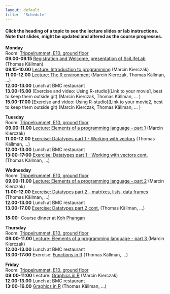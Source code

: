 ```yaml
---
layout: default
title:  'Schedule'
---
```


#### Click the heading of a topic to see the lecture slides or lab instructions. Note that slides, might be updated and altered as the course progresses.

**Monday**  
Room: [Trippelrummet, E10, ground floor](files/bmc_map.jpg)   
**09.00-09.15** [Registration and Welcome, presentation of SciLifeLab ](Lectures/Welcome.pdf) (Thomas Källman)  
	**09.15-10.00** [Lecture: Introduction to programming](Lectures/Intro.pdf) (Marcin Kierczak)  
**11.00-12.00** [Lecture: The R environment](Lectures/REnvironment.pdf) (Marcin Kierczak, Thomas Källman, ...)  
**12.00-13.00** Lunch at BMC restaurant  
**13.00-15.00** [Exercise and video: Using R-studio](Link to your movie1, best to keep them outside git) (Marcin Kierczak, Thomas Källman, ... )  
**15.00-17.00** [Exercise and video: Using R-studio](Link to your movie2, best to keep them outside git) (Marcin Kierczak, Thomas Källman, ... )  

**Tuesday**  
Room: [Trippelrummet, E10, ground floor](files/bmc_map.jpg)   
**09.00-11.00** [Lecture: Elements of a programming language - part 1](Lectures/ElementsOfAprogrammingLanguage1.pdf) (Marcin Kierczak)  
**11.00-12.00** [Exercise: Datatypes part 1 - Working with vectors](Exercises/DataTypesStructure1) (Thomas Källman, ...)  
**12.00-13.00** Lunch at BMC restaurant  
**13:00-17:00** [Exercise: Datatypes part 1 - Working with vectors cont.](Exercises/DataTypesStructure1) (Thomas Källman, ...)  

**Wednesday**  
Room: [Trippelrummet, E10, ground floor](files/bmc_map.jpg)  
**09.00-11.00** [Lecture: Elements of a programming language - part 2](Lectures/ElementsOfAprogrammingLanguage2.pdf) (Marcin Kierczak)  
**11:00-12.00** [Exercise: Datatypes part 2 - matrixes, lists, data frames](Exercises/DataTypesStructure2) (Thomas Källman, ...)  
**12.00-13.00** Lunch at BMC restaurant   
**13.00-17.00** [Exercise: Datatypes part 2 cont.](Exercises/DataTypesStructere2) (Thomas Källman, ...)   

**18:00-** Course dinner at [Koh Phangan](https://www.google.se/maps/place/Restaurang+Koh+Phangan/@59.856787,17.6272816,17z/data=!3m1!4b1!4m5!3m4!1s0x465fcbf3d83e6711:0x4b004e395b108348!8m2!3d59.856787!4d17.6294703?hl=en)  

**Thursday**  
Room: [Trippelrummet, E10, ground floor](files/bmc_map.jpg)   
**09:00-11.00** [Lecture: Elements of a programming language - part 3 ](Lectures/ElementsOfAprogrammingLanguage3.pdf) (Marcin Kierczak)  
**12.00-13.00** Lunch at BMC restaurant  
**13.00-17:00** Exercise: [Functions in R](Exercises/functions.pdf) (Thomas Källman, ...)  

**Friday**  
Room: [Trippelrummet, E10, ground floor](files/bmc_map.jpg)   
**09:00-11:00** Lecture: [Graphics in R](Lectures/graphics2.pdf) (Marcin Kierczak)  
**12.00-13.00** Lunch at BMC restaurant  
**13:00-16.00** [Graphics in R](Exercises/Graphics) (Thomas Källman, ...)  
